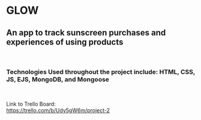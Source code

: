 # GLOW
## An app to track sunscreen purchases and experiences of using products
<br>

### Technologies Used throughout the project include: HTML, CSS, JS, EJS, MongoDB, and Mongoose

<br>

Link to Trello Board: <br>
https://trello.com/b/Udy5gW6m/project-2
<br>




